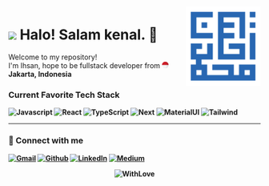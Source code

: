 <img align='right' src='./img/Ihsan.svg' width="150" />

<h1><img src="https://emojis.slackmojis.com/emojis/images/1531849430/4246/blob-sunglasses.gif?1531849430" width="50"/> Halo! Salam kenal. 👋</h1>

<p>Welcome to my repository!</br> I'm Ihsan, hope to be fullstack developer from 
<img src="./img/indonesia.svg" width="13"> <b>Jakarta, Indonesia</p>

<h3>Current Favorite Tech Stack</h3>
<p>
<img alt="Javascript" src="https://img.shields.io/badge/JavaScript-F7DF1E?style=flat-square&logo=javascript&logoColor=black" />
<img alt="React" src="https://img.shields.io/badge/-React-45b8d8?style=flat-square&logo=react&logoColor=white" />
<img alt="TypeScript" src="https://img.shields.io/badge/-TypeScript-007ACC?style=flat-square&logo=typescript&logoColor=white" />
<img alt="Next" src="https://img.shields.io/badge/Next-black?style=flat-square&logo=next.js&logoColor=white" />
<img alt="MaterialUI" src="https://img.shields.io/badge/Material--UI-0081CB?style=flat-square&logo=material-ui&logoColor=white" />
<img alt="Tailwind" src="https://img.shields.io/badge/Tailwind_CSS-38B2AC?style=flat-square&logo=tailwind-css&logoColor=white" />
<!-- <img alt="html5" src="https://img.shields.io/badge/-HTML5-E34F26?style=flat-square&logo=html5&logoColor=white" />
<img alt="CSS" src="https://img.shields.io/badge/CSS-239120?&style=flat-square&logo=css3&logoColor=white" /> 
<img alt="GraphQL" src="https://img.shields.io/badge/-GraphQL-E10098?style=flat-square&logo=graphql&logoColor=white" /> -->
</p>

<!-- <h3> 💻 Familiar with</h3>
<p>
  <img alt="ExpressJs" src="https://img.shields.io/badge/Express-%23404d59.svg?style=flat-square&logo=express&logoColor=black&color=eee" />
  <img alt="React Native" src="https://img.shields.io/badge/-React_Native-45b8d8?style=flat-square&logo=react&logoColor=white" />
  <img alt="git" src="https://img.shields.io/badge/-Git-F05032?style=flat-square&logo=git&logoColor=white" />
  <img alt="npm" src="https://img.shields.io/badge/-NPM-CB3837?style=flat-square&logo=npm&logoColor=white" />
  <img alt="Apollo" src="https://img.shields.io/badge/-Apollo%20GraphQL-311C87?style=flat-square&logo=apollo-graphql&logoColor=white" />
  <img alt="Heroku" src="https://img.shields.io/badge/-Heroku-430098?style=flat-square&logo=heroku&logoColor=white" />
  <img alt="Redux" src="https://img.shields.io/badge/-Redux-764ABC?style=flat-square&logo=redux&logoColor=white" />
  <img alt="Styled Components" src="https://img.shields.io/badge/-Styled_Components-db7092?style=flat-square&logo=styled-components&logoColor=white" />
  <img alt="jest" src="https://img.shields.io/badge/-Jest-%23C21325?style=flat-square&logo=jest&logoColor=white" />
  <img alt="Postman" src="https://img.shields.io/badge/Postman-FF6C37?style=flat-square&logo=postman&logoColor=white" />
  <img alt="Prettier" src="https://img.shields.io/badge/-Prettier-F7B93E?style=flat-square&logo=prettier&logoColor=white" />
  <img alt="Vue" src="https://img.shields.io/badge/-Vue-4fc08d?style=flat-square&logo=vuedotjs&logoColor=fff" />
  <img alt="MongoDB" src="https://img.shields.io/badge/-MongoDB-13aa52?style=flat-square&logo=mongodb&logoColor=white" />
   <img alt="PostGresQL" src="https://img.shields.io/badge/PostgreSQL-316192?style=flat-square&logo=postgresql&logoColor=white" />
  <img alt="Nodejs" src="https://img.shields.io/badge/-Node.js-43853d?style=flat-square&logo=Node.js&logoColor=white" />
   <img alt="Bootstrap" src="https://img.shields.io/badge/Bootstrap-563D7C?style=flat-square&logo=bootstrap&logoColor=white" />
</p>

<h3> 🔍 Exploring</h3>
<p>
 <img alt="Sass" src="https://img.shields.io/badge/-Sass-CC6699?style=flat-square&logo=sass&logoColor=white" />
 <img alt="Google Cloud Platform" src="https://img.shields.io/badge/-Google_Cloud_Platform-1a73e8?style=flat-square&logo=google-cloud&logoColor=white" />
  <img alt="Docker" src="https://img.shields.io/badge/-Docker-46a2f1?style=flat-square&logo=docker&logoColor=white" />
  <img alt="Tailwind" src="https://img.shields.io/badge/Tailwind_CSS-38B2AC?style=flat-square&logo=tailwind-css&logoColor=white" />
  <img alt="GO" src="https://img.shields.io/badge/Go-00ADD8?style=flat-square&logo=go&logoColor=white" />
</p> -->

---

<h3> 🚀 Connect with me</h3>
<p>
<a href="mailto:ihsanmuhaammad@gmail.com" target="_blank"><img alt="Gmail" src="https://img.shields.io/badge/Gmail-D14836?style=for-the-badge&logo=gmail&logoColor=white" /></a> 
<a href="https://github.com/ihsnmuh" target="_blank"><img alt="Github" src="https://img.shields.io/badge/GitHub-%2312100E.svg?&style=for-the-badge&logo=Github&logoColor=white" /></a>
<a href="https://www.linkedin.com/in/ihsanmuhammad19" target="_blank"><img alt="LinkedIn" src="https://img.shields.io/badge/linkedin-%230077B5.svg?&style=for-the-badge&logo=linkedin&logoColor=white" /></a>
<a href="https://ihsnmuh.medium.com" target="_blank"><img alt="Medium" src="https://img.shields.io/badge/medium-%2312100E.svg?&style=for-the-badge&logo=medium&logoColor=white" /></a>
</p>

<div align="center">
<img alt="WithLove" src="https://forthebadge.com/images/badges/built-with-love.svg" />
</div>
